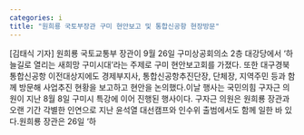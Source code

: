 ```yaml
---
categories: i
title: "원희룡 국토부장관 구미 현안보고 및 통합신공항 현장방문"
---
```

[김태식 기자] 원희룡 국토교통부 장관이 9월 26일 구미상공회의소 2층 대강당에서 ‘하늘길로 열리는 새희망 구미시대’라는 주제로 구미 현안보고회를 가졌다. 또한 대구경북 통합신공항 이전대상지에도 경제부지사, 통합신공항추진단장, 단체장, 지역주민 등과 함께 방문해 사업추진 현황을 보고하고 현안을 논의했다.이날 행사는 국민의힘 구자근 의원이 지난 8월 8일 구미시 특강에 이어 진행된 행사이다. 구자근 의원은 원희룡 장관과 오랜 기간 각별한 인연으로 지난 윤석열 대선캠프와 인수위 출범에서도 함께 일한 바 있다.원희룡 장관은 26일 ‘하